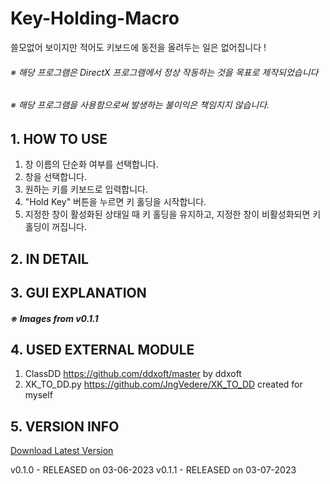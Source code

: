 # Key-Holding-Macro
쓸모없어 보이지만 적어도 키보드에 동전을 올려두는 일은 없어집니다 !

###### _※ 해당 프로그램은 DirectX 프로그램에서 정상 작동하는 것을 목표로 제작되었습니다_
###### _※ 해당 프로그램을 사용함으로써 발생하는 불이익은 책임지지 않습니다._


## 1. HOW TO USE
1. 창 이름의 단순화 여부를 선택합니다.
2. 창을 선택합니다.
3. 원하는 키를 키보드로 입력합니다.
4. "Hold Key" 버튼을 누르면 키 홀딩을 시작합니다.
5. 지정한 창이 활성화된 상태일 때 키 홀딩을 유지하고, 지정한 창이 비활성화되면 키 홀딩이 꺼집니다.

## 2. IN DETAIL

## 3. GUI EXPLANATION
##### ※ Images from v0.1.1


## 4. USED EXTERNAL MODULE

1. ClassDD https://github.com/ddxoft/master by ddxoft
2. XK_TO_DD.py https://github.com/JngVedere/XK_TO_DD created for myself

## 5. VERSION INFO
[Download Latest Version](https://github.com/JngVedere/Key-Holding-Macro/releases/tag/v0.1.1)

v0.1.0 - RELEASED on 03-06-2023
v0.1.1 - RELEASED on 03-07-2023
